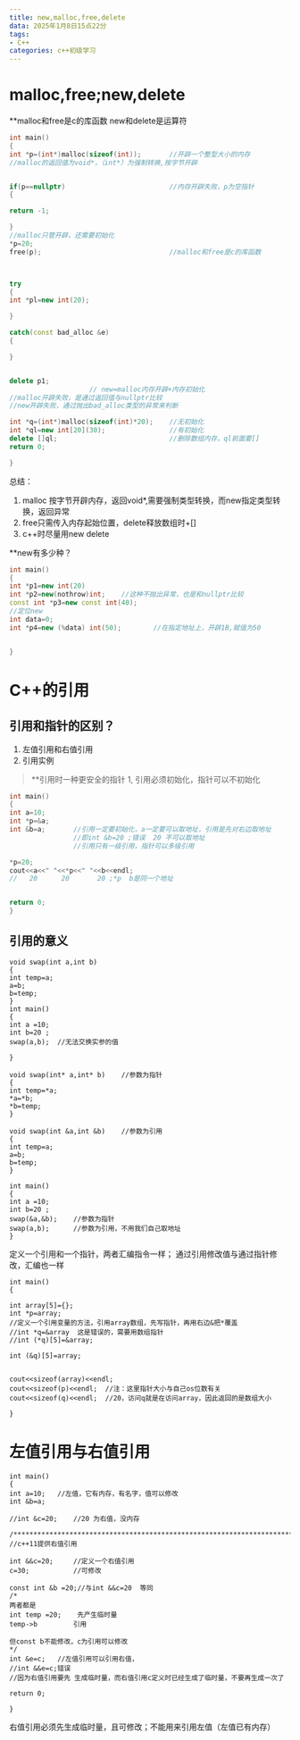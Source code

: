 ```yaml
---
title: new,malloc,free,delete
data: 2025年1月8日15点22分
tags:
- C++
categories: c++初级学习
---
```

# malloc,free;new,delete
**malloc和free是c的库函数
new和delete是运算符
``` c++
int main()
{
int *p=(int*)malloc(sizeof(int));		//开辟一个整型大小的内存
//malloc的返回值为void*，（int*）为强制转换,按字节开辟


if(p==nullptr)							//内存开辟失败，p为空指针
{

return -1;

}
//malloc只管开辟，还需要初始化
*p=20;
free(p);								//malloc和free是c的库函数



try
{
int *pl=new int(20);

}

catch(const bad_alloc &e)
{

}


delete p1;
					// new=malloc内存开辟+内存初始化
//malloc开辟失败，是通过返回值与nullptr比较
//new开辟失败，通过抛出bad_alloc类型的异常来判断

int *q=(int*)malloc(sizeof(int)*20);	//无初始化
int *ql=new int[20](30);				//有初始化
delete []ql;							//删除数组内存，ql前面要[]
return 0; 

}
```
总结：
1. malloc 按字节开辟内存，返回void\*,需要强制类型转换，而new指定类型转换，返回异常
2. free只需传入内存起始位置，delete释放数组时+[]
3. c++时尽量用new delete

**new有多少种？
``` c++
int main()
{
int *p1=new int(20)
int *p2=new(nothrow)int;	//这种不抛出异常，也是和nullptr比较
const int *p3=new const int(40);
//定位new
int data=0;
int *p4=new (%data) int(50);		//在指定地址上，开辟1B,赋值为50


}
```
# C++的引用
## 引用和指针的区别？
1. 左值引用和右值引用
2. 引用实例
>**引用时一种更安全的指针
>1, 引用必须初始化，指针可以不初始化
>
``` C++
int main()
{
int a=10;
int *p=&a;
int &b=a;		//引用一定要初始化，a一定要可以取地址，引用是先对右边取地址
				//即int &b=20 ;错误  20 不可以取地址
				//引用只有一级引用，指针可以多级引用

*p=20;
cout<<a<<" "<<*p<<" "<<b<<endl;
//   20      20       20 ;*p  b是同一个地址


return 0;
}
```

## 引用的意义
```
void swap(int a,int b)
{
int temp=a;
a=b;
b=temp;
}
int main()
{
int a =10;
int b=20 ;
swap(a,b);	//无法交换实参的值

}
```

```
void swap(int* a,int* b)	//参数为指针
{
int temp=*a;
*a=*b;
*b=temp;
}

void swap(int &a,int &b)	//参数为引用
{
int temp=a;
a=b;
b=temp;
}

int main()
{
int a =10;
int b=20 ;
swap(&a,&b);	//参数为指针
swap(a,b);		//参数为引用，不用我们自己取地址
}

```

定义一个引用和一个指针，两者汇编指令一样；
通过引用修改值与通过指针修改，汇编也一样

```
int main()
{

int array[5]={};
int *p=array;
//定义一个引用变量的方法，引用array数组，先写指针，再用右边&把*覆盖
//int *q=&array  这是错误的，需要用数组指针
//int (*q)[5]=&array;

int (&q)[5]=array;


cout<<sizeof(array)<<endl;
cout<<sizeof(p)<<endl;	//注：这里指针大小与自己os位数有关
cout<<sizeof(q)<<endl;	//20，访问q就是在访问array，因此返回的是数组大小

}
```
# 左值引用与右值引用
```
int main()
{
int a=10;	//左值，它有内存，有名字，值可以修改
int &b=a;

//int &c=20;	//20 为右值，没内存

/**********************************************************************/
//c++11提供右值引用

int &&c=20;		//定义一个右值引用
c=30;			//可修改

const int &b =20;//与int &&c=20	等同
/*
两者都是
int temp =20;    先产生临时量
temp->b			引用

但const b不能修改，c为引用可以修改
*/
int &e=c;	//左值引用可以引用右值， 
//int &&e=c;错误
//因为右值引用要先 生成临时量，而右值引用c定义时已经生成了临时量，不要再生成一次了

return 0;

}
```
右值引用必须先生成临时量，且可修改；不能用来引用左值（左值已有内存）
